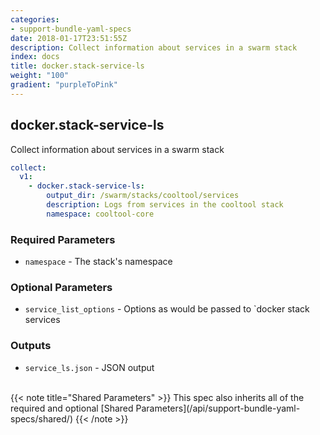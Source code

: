 ```yaml
---
categories:
- support-bundle-yaml-specs
date: 2018-01-17T23:51:55Z
description: Collect information about services in a swarm stack
index: docs
title: docker.stack-service-ls
weight: "100"
gradient: "purpleToPink"
---
```


## docker.stack-service-ls

Collect information about services in a swarm stack


```yaml
collect:
  v1:
    - docker.stack-service-ls:
        output_dir: /swarm/stacks/cooltool/services
        description: Logs from services in the cooltool stack
        namespace: cooltool-core
```


### Required Parameters


- `namespace` - The stack's namespace



### Optional Parameters


- `service_list_options` - Options as would be passed to `docker stack services



### Outputs

    
- `service_ls.json` - JSON output


<br>
{{< note title="Shared Parameters" >}}
This spec also inherits all of the required and optional [Shared Parameters](/api/support-bundle-yaml-specs/shared/)
{{< /note >}}

  